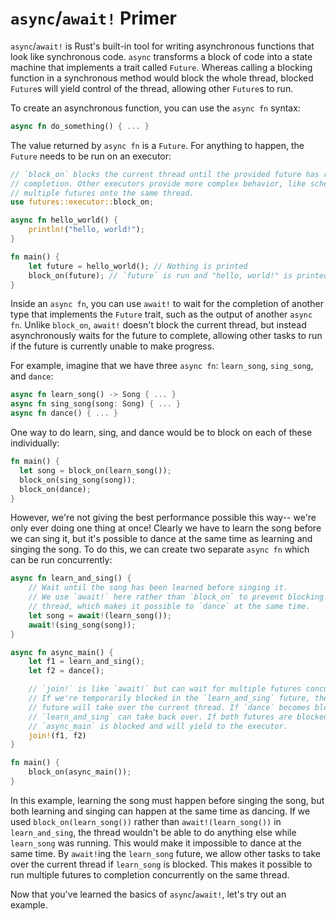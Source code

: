 # `async`/`await!` Primer

`async`/`await!` is Rust's built-in tool for writing asynchronous functions
that look like synchronous code. `async` transforms a block of code into a
state machine that implements a trait called `Future`. Whereas calling a
blocking function in a synchronous method would block the whole thread,
blocked `Future`s will yield control of the thread, allowing other
`Future`s to run.

To create an asynchronous function, you can use the `async fn` syntax:

```rust
async fn do_something() { ... }
```

The value returned by `async fn` is a `Future`.
For anything to happen, the `Future` needs to be run on an executor:

```rust
// `block_on` blocks the current thread until the provided future has run to
// completion. Other executors provide more complex behavior, like scheudling
// multiple futures onto the same thread.
use futures::executor::block_on;

async fn hello_world() {
    println!("hello, world!");
}

fn main() {
    let future = hello_world(); // Nothing is printed
    block_on(future); // `future` is run and "hello, world!" is printed
}
```

Inside an `async fn`, you can use `await!` to wait for the completion of
another type that implements the `Future` trait, such as the output of
another `async fn`. Unlike `block_on`, `await!` doesn't block the current
thread, but instead asynchronously waits for the future to complete, allowing
other tasks to run if the future is currently unable to make progress.

For example, imagine that we have three `async fn`: `learn_song`, `sing_song`,
and `dance`:

```rust
async fn learn_song() -> Song { ... }
async fn sing_song(song: Song) { ... }
async fn dance() { ... }
```

One way to do learn, sing, and dance would be to block on each of these
individually:

```rust
fn main() {
  let song = block_on(learn_song());
  block_on(sing_song(song));
  block_on(dance);
}
```

However, we're not giving the best performance possible this way-- we're
only ever doing one thing at once! Clearly we have to learn the song before
we can sing it, but it's possible to dance at the same time as learning and
singing the song. To do this, we can create two separate `async fn` which
can be run concurrently:

```rust
async fn learn_and_sing() {
    // Wait until the song has been learned before singing it.
    // We use `await!` here rather than `block_on` to prevent blocking the
    // thread, which makes it possible to `dance` at the same time.
    let song = await!(learn_song());
    await!(sing_song(song));
}

async fn async_main() {
    let f1 = learn_and_sing(); 
    let f2 = dance();

    // `join!` is like `await!` but can wait for multiple futures concurrently.
    // If we're temporarily blocked in the `learn_and_sing` future, the `dance`
    // future will take over the current thread. If `dance` becomes blocked,
    // `learn_and_sing` can take back over. If both futures are blocked, then
    // `async_main` is blocked and will yield to the executor.
    join!(f1, f2) 
}

fn main() {
    block_on(async_main());
}
```

In this example, learning the song must happen before singing the song, but
both learning and singing can happen at the same time as dancing. If we used
`block_on(learn_song())` rather than `await!(learn_song())` in `learn_and_sing`,
the thread wouldn't be able to do anything else while `learn_song` was running.
This would make it impossible to dance at the same time. By `await!`ing
the `learn_song` future, we allow other tasks to take over the current thread
if `learn_song` is blocked. This makes it possible to run multiple futures
to completion concurrently on the same thread.

Now that you've learned the basics of `async`/`await!`, let's try out an
example.
